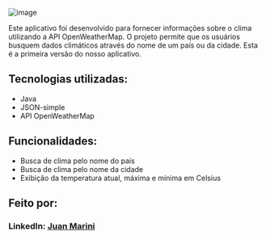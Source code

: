 ![image](https://i.imgur.com/CSdwsij.png) 

Este aplicativo foi desenvolvido para fornecer informações sobre o clima utilizando a API OpenWeatherMap. O projeto permite que os usuários busquem dados climáticos através do nome de um país ou da cidade. Esta é a primeira versão do nosso aplicativo.

## Tecnologias utilizadas:

* Java
* JSON-simple
* API OpenWeatherMap

## Funcionalidades:

* Busca de clima pelo nome do país
* Busca de clima pelo nome da cidade
* Exibição da temperatura atual, máxima e mínima em Celsius

## Feito por:
### LinkedIn: [Juan Marini](https://www.linkedin.com/in/juan-marini/)
